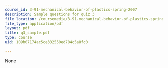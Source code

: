 ```yaml
---
course_id: 3-91-mechanical-behavior-of-plastics-spring-2007
description: Sample questions for quiz 3
file_location: /coursemedia/3-91-mechanical-behavior-of-plastics-spring-2007/109b07174ac5ce332550ed784c5a8fc0_q3_sample.pdf
file_type: application/pdf
layout: pdf
title: q3_sample.pdf
type: course
uid: 109b07174ac5ce332550ed784c5a8fc0

---
```

None